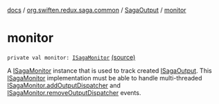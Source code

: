[docs](../../index.md) / [org.swiften.redux.saga.common](../index.md) / [SagaOutput](index.md) / [monitor](./monitor.md)

# monitor

`private val monitor: `[`ISagaMonitor`](../-i-saga-monitor/index.md) [(source)](https://github.com/protoman92/KotlinRedux/tree/master/common/common-saga/src/main/kotlin/org/swiften/redux/saga/common/SagaOutput.kt#L38)

A [ISagaMonitor](../-i-saga-monitor/index.md) instance that is used to track created [ISagaOutput](../-i-saga-output/index.md). This
[ISagaMonitor](../-i-saga-monitor/index.md) implementation must be able to handle multi-threaded
[ISagaMonitor.addOutputDispatcher](../-i-saga-monitor/add-output-dispatcher.md) and [ISagaMonitor.removeOutputDispatcher](../-i-saga-monitor/remove-output-dispatcher.md) events.

